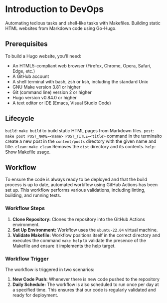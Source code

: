 # Introduction to DevOps

Automating tedious tasks and shell-like tasks with Makefiles.
Building static HTML websites from Markdown code using Go-Hugo.

## Prerequisites

To build a Hugo website, you'll need:

- An HTML5-compliant web browser (Firefox, Chrome, Opera, Safari, Edge, etc.)
- A GitHub account
- A shell terminal with bash, zsh or ksh, including the standard Unix
- GNU Make version 3.81 or higher
- Git (command line) version 2 or higher
- Hugo version v0.84.0 or higher
- A text editor or IDE (Emacs, Visual Studio Code)

## Lifecycle

`build`:
`make build` to build static HTML pages from Markdown files.
`post`:
`make post POST_NAME=<name> POST_TITLE=<title>`
command in the terminalto create a new post in the `content/posts` directory
with the given name and title.
`clean`:
`make clean` Removes the `dist` directory and its contents.
`help`: Show Makefile usage.

## Workflow

To ensure the code is always ready to be deployed and that the build
process is up to date, automated workflow using GitHub Actions has been set up.
This workflow performs various validations,
including linting, building, and running tests.

### Workflow Steps

1. **Clone Repository:** Clones the repository into the GitHub Actions environment.
2. **Set Up Environment:** Workflow uses the `ubuntu-22.04` virtual machine.
3. **Validate Makefile:** Workflow positions itself in the correct directory
and executes the command `make help` to validate the presence of the Makefile
and ensure it implements the help target.

### Workflow Trigger

The workflow is triggered in two scenarios:

1. **New Code Push:** Whenever there is new code pushed to the repository
2. **Daily Schedule:** The workflow is also scheduled to run once per day
at a specified time. This ensures that our code is regularly validated
and ready for deployment.
